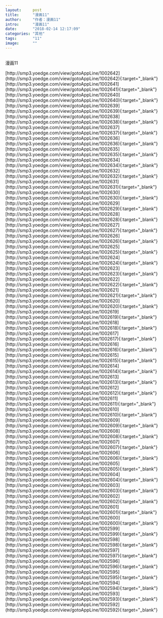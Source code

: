 ```yaml
---
layout:     post
title:      "漫画11"
author:     "作者：漫画11"
intro:      "漫画11"
date:       "2018-02-14 12:17:09"
categories: "其他"
tags:       "11"
image:      ""
---
```

<div style="text-align: center">
<p><img src=""/></p>
</div>
<p class="post-meta">
<span>漫画11</span>
</p>
[http://smp3.yoedge.com/view/gotoAppLine/1002642](http://smp3.yoedge.com/view/gotoAppLine/1002642){:target="_blank"}
[http://smp3.yoedge.com/view/gotoAppLine/1002641](http://smp3.yoedge.com/view/gotoAppLine/1002641){:target="_blank"}
[http://smp3.yoedge.com/view/gotoAppLine/1002640](http://smp3.yoedge.com/view/gotoAppLine/1002640){:target="_blank"}
[http://smp3.yoedge.com/view/gotoAppLine/1002639](http://smp3.yoedge.com/view/gotoAppLine/1002639){:target="_blank"}
[http://smp3.yoedge.com/view/gotoAppLine/1002638](http://smp3.yoedge.com/view/gotoAppLine/1002638){:target="_blank"}
[http://smp3.yoedge.com/view/gotoAppLine/1002637](http://smp3.yoedge.com/view/gotoAppLine/1002637){:target="_blank"}
[http://smp3.yoedge.com/view/gotoAppLine/1002636](http://smp3.yoedge.com/view/gotoAppLine/1002636){:target="_blank"}
[http://smp3.yoedge.com/view/gotoAppLine/1002635](http://smp3.yoedge.com/view/gotoAppLine/1002635){:target="_blank"}
[http://smp3.yoedge.com/view/gotoAppLine/1002634](http://smp3.yoedge.com/view/gotoAppLine/1002634){:target="_blank"}
[http://smp3.yoedge.com/view/gotoAppLine/1002632](http://smp3.yoedge.com/view/gotoAppLine/1002632){:target="_blank"}
[http://smp3.yoedge.com/view/gotoAppLine/1002631](http://smp3.yoedge.com/view/gotoAppLine/1002631){:target="_blank"}
[http://smp3.yoedge.com/view/gotoAppLine/1002630](http://smp3.yoedge.com/view/gotoAppLine/1002630){:target="_blank"}
[http://smp3.yoedge.com/view/gotoAppLine/1002629](http://smp3.yoedge.com/view/gotoAppLine/1002629){:target="_blank"}
[http://smp3.yoedge.com/view/gotoAppLine/1002628](http://smp3.yoedge.com/view/gotoAppLine/1002628){:target="_blank"}
[http://smp3.yoedge.com/view/gotoAppLine/1002627](http://smp3.yoedge.com/view/gotoAppLine/1002627){:target="_blank"}
[http://smp3.yoedge.com/view/gotoAppLine/1002626](http://smp3.yoedge.com/view/gotoAppLine/1002626){:target="_blank"}
[http://smp3.yoedge.com/view/gotoAppLine/1002625](http://smp3.yoedge.com/view/gotoAppLine/1002625){:target="_blank"}
[http://smp3.yoedge.com/view/gotoAppLine/1002624](http://smp3.yoedge.com/view/gotoAppLine/1002624){:target="_blank"}
[http://smp3.yoedge.com/view/gotoAppLine/1002623](http://smp3.yoedge.com/view/gotoAppLine/1002623){:target="_blank"}
[http://smp3.yoedge.com/view/gotoAppLine/1002622](http://smp3.yoedge.com/view/gotoAppLine/1002622){:target="_blank"}
[http://smp3.yoedge.com/view/gotoAppLine/1002621](http://smp3.yoedge.com/view/gotoAppLine/1002621){:target="_blank"}
[http://smp3.yoedge.com/view/gotoAppLine/1002620](http://smp3.yoedge.com/view/gotoAppLine/1002620){:target="_blank"}
[http://smp3.yoedge.com/view/gotoAppLine/1002619](http://smp3.yoedge.com/view/gotoAppLine/1002619){:target="_blank"}
[http://smp3.yoedge.com/view/gotoAppLine/1002618](http://smp3.yoedge.com/view/gotoAppLine/1002618){:target="_blank"}
[http://smp3.yoedge.com/view/gotoAppLine/1002617](http://smp3.yoedge.com/view/gotoAppLine/1002617){:target="_blank"}
[http://smp3.yoedge.com/view/gotoAppLine/1002616](http://smp3.yoedge.com/view/gotoAppLine/1002616){:target="_blank"}
[http://smp3.yoedge.com/view/gotoAppLine/1002615](http://smp3.yoedge.com/view/gotoAppLine/1002615){:target="_blank"}
[http://smp3.yoedge.com/view/gotoAppLine/1002614](http://smp3.yoedge.com/view/gotoAppLine/1002614){:target="_blank"}
[http://smp3.yoedge.com/view/gotoAppLine/1002613](http://smp3.yoedge.com/view/gotoAppLine/1002613){:target="_blank"}
[http://smp3.yoedge.com/view/gotoAppLine/1002612](http://smp3.yoedge.com/view/gotoAppLine/1002612){:target="_blank"}
[http://smp3.yoedge.com/view/gotoAppLine/1002611](http://smp3.yoedge.com/view/gotoAppLine/1002611){:target="_blank"}
[http://smp3.yoedge.com/view/gotoAppLine/1002610](http://smp3.yoedge.com/view/gotoAppLine/1002610){:target="_blank"}
[http://smp3.yoedge.com/view/gotoAppLine/1002609](http://smp3.yoedge.com/view/gotoAppLine/1002609){:target="_blank"}
[http://smp3.yoedge.com/view/gotoAppLine/1002608](http://smp3.yoedge.com/view/gotoAppLine/1002608){:target="_blank"}
[http://smp3.yoedge.com/view/gotoAppLine/1002607](http://smp3.yoedge.com/view/gotoAppLine/1002607){:target="_blank"}
[http://smp3.yoedge.com/view/gotoAppLine/1002606](http://smp3.yoedge.com/view/gotoAppLine/1002606){:target="_blank"}
[http://smp3.yoedge.com/view/gotoAppLine/1002605](http://smp3.yoedge.com/view/gotoAppLine/1002605){:target="_blank"}
[http://smp3.yoedge.com/view/gotoAppLine/1002604](http://smp3.yoedge.com/view/gotoAppLine/1002604){:target="_blank"}
[http://smp3.yoedge.com/view/gotoAppLine/1002603](http://smp3.yoedge.com/view/gotoAppLine/1002603){:target="_blank"}
[http://smp3.yoedge.com/view/gotoAppLine/1002602](http://smp3.yoedge.com/view/gotoAppLine/1002602){:target="_blank"}
[http://smp3.yoedge.com/view/gotoAppLine/1002601](http://smp3.yoedge.com/view/gotoAppLine/1002601){:target="_blank"}
[http://smp3.yoedge.com/view/gotoAppLine/1002600](http://smp3.yoedge.com/view/gotoAppLine/1002600){:target="_blank"}
[http://smp3.yoedge.com/view/gotoAppLine/1002599](http://smp3.yoedge.com/view/gotoAppLine/1002599){:target="_blank"}
[http://smp3.yoedge.com/view/gotoAppLine/1002598](http://smp3.yoedge.com/view/gotoAppLine/1002598){:target="_blank"}
[http://smp3.yoedge.com/view/gotoAppLine/1002597](http://smp3.yoedge.com/view/gotoAppLine/1002597){:target="_blank"}
[http://smp3.yoedge.com/view/gotoAppLine/1002596](http://smp3.yoedge.com/view/gotoAppLine/1002596){:target="_blank"}
[http://smp3.yoedge.com/view/gotoAppLine/1002595](http://smp3.yoedge.com/view/gotoAppLine/1002595){:target="_blank"}
[http://smp3.yoedge.com/view/gotoAppLine/1002594](http://smp3.yoedge.com/view/gotoAppLine/1002594){:target="_blank"}
[http://smp3.yoedge.com/view/gotoAppLine/1002593](http://smp3.yoedge.com/view/gotoAppLine/1002593){:target="_blank"}
[http://smp3.yoedge.com/view/gotoAppLine/1002592](http://smp3.yoedge.com/view/gotoAppLine/1002592){:target="_blank"}



